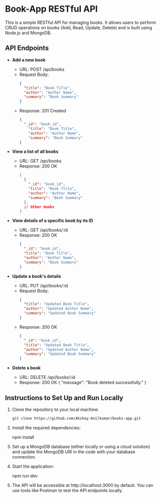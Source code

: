 # Book-App RESTful API

This is a simple RESTful API for managing books. It allows users to perform CRUD operations on books (Add, Read, Update, Delete) and is built using Node.js and MongoDB.

## API Endpoints

- **Add a new book**
  - URL: POST /api/books
  - Request Body:
    ```json
    {
      "title": "Book Title",
      "author": "Author Name",
      "summary": "Book Summary"
    }
    ```
  - Response: 201 Created
    ```json
    {
      "_id": "book_id",
        "title": "Book Title",
        "author": "Author Name",
        "summary": "Book Summary"
    }
    ```

- **View a list of all books**
  - URL: GET /api/books
  - Response: 200 OK
    ```json
    [
      {
        "_id": "book_id",
        "title": "Book Title",
        "author": "Author Name",
        "summary": "Book Summary"
      },
      // Other books
    ]
    ```

- **View details of a specific book by its ID**
  - URL: GET /api/books/:id
  - Response: 200 OK
    ```json
    {
      "_id": "book_id",
      "title": "Book Title",
      "author": "Author Name",
      "summary": "Book Summary"
    }
    ```

- **Update a book's details**
  - URL: PUT /api/books/:id
  - Request Body:
    ```json
    {
      "title": "Updated Book Title",
      "author": "Updated Author Name",
      "summary": "Updated Book Summary"
    }
    ```
  - Response: 200 OK
    ```json
    {
      "_id": "book_id",
      "title": "Updated Book Title",
      "author": "Updated Author Name",
      "summary": "Updated Book Summary"
    }
    ```

- **Delete a book**
  - URL: DELETE /api/books/:id
  - Response: 200 OK
    {
    "message": "Book deleted successfully."
    }
    
## Instructions to Set Up and Run Locally

1. Clone the repository to your local machine:

   ```bash
   git clone https://github.com/Akshay-Anilkumar/books-app.git

2. Install the required dependencies:

   npm install
   
3. Set up a MongoDB database (either locally or using a cloud solution) and update the MongoDB URI in the code with your database connection.
   
4. Start the application:

   npm run dev

5. The API will be accessible at http://localhost:3000 by default. You can use tools like Postman to test the API endpoints locally.
   
